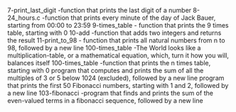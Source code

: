 7-print_last_digit -function that prints the last digit of a number
8-24_hours.c -function that prints every minute of the day of Jack Bauer, starting from 00:00 to 23:59
9-times_table - function that prints the 9 times table, starting with 0
10-add -function that adds two integers and returns the result
11-print_to_98 - function that prints all natural numbers from n to 98, followed by a new line
100-times_table -The World looks like a multiplication-table, or a mathematical equation, which, turn it how you will, balances itself
100-times_table -function that prints the n times table, starting with 0
program that computes and prints the sum of all the multiples of 3 or 5 below 1024 (excluded), followed by a new line
program that prints the first 50 Fibonacci numbers, starting with 1 and 2, followed by a new line
 103-fibonacci -program that finds and prints the sum of the even-valued terms in a fibonacci sequence, followed by a new line
